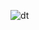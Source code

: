 
![dt](https://user-images.githubusercontent.com/81925277/131653872-3621a1b9-12e9-4cdb-abc8-706754c319b5.png)
